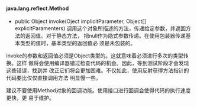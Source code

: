 #### java.lang.reflect.Method
* public Object invoke(Oject implicitParameter, Object[] explicitParamenters)
	调用这个对象所描述的方法，传递给定参数，并返回方法的返回值。对于静态方法，
	把null作为隐式参数传递。在使用包装器传递基本类型的值时，基本类型的返回值必
	须是未包装的。


invoke的参数和返回值必须是Object类型的。这就意味着必须进行多次的类型转换。这样
做将会使用编译器错过检查代码的机会。因此，等到测试阶段才会发现这些错误，找到并
改正它们将会更加困难。不仅如此，使用反射获得方法指针的代码要比仅仅直接调用方法
明显慢一些。

建议不要使用Method对象的回调功能。使用接口进行回调会使得代码的执行速度更快，更
易于维护。
